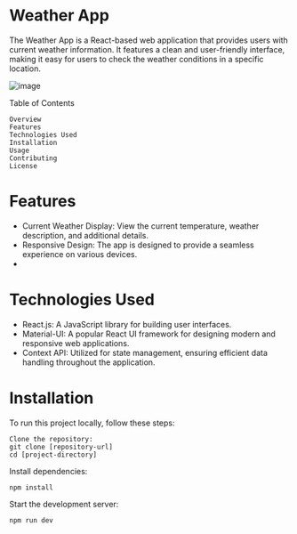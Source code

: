 # Weather App

The Weather App is a React-based web application that provides users with current weather information. It features a clean and user-friendly interface, making it easy for users to check the weather conditions in a specific location.


![image](https://github.com/akmalpopalzi98/weather-app/assets/105284469/8c0138ef-1a4d-4247-96a5-b297dce1ddc2)




Table of Contents

    Overview
    Features
    Technologies Used
    Installation
    Usage
    Contributing
    License

# Features

- Current Weather Display: View the current temperature, weather description, and additional details.
- Responsive Design: The app is designed to provide a seamless experience on various devices.
- 
# Technologies Used

- React.js: A JavaScript library for building user interfaces.
- Material-UI: A popular React UI framework for designing modern and responsive web applications.
- Context API: Utilized for state management, ensuring efficient data handling throughout the application.


# Installation

To run this project locally, follow these steps:

    Clone the repository:
    git clone [repository-url]
    cd [project-directory]

Install dependencies:

    npm install

Start the development server:

    npm run dev

